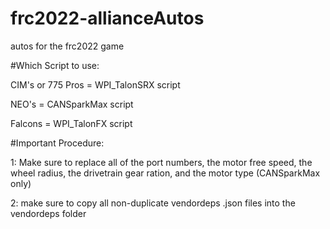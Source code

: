 # frc2022-allianceAutos
autos for the frc2022 game

#Which Script to use:

CIM's or 775 Pros = WPI_TalonSRX script

NEO's = CANSparkMax script

Falcons = WPI_TalonFX script

#Important Procedure:

1: Make sure to replace all of the port numbers, the motor free speed, the wheel radius, the drivetrain gear ration, and the motor type (CANSparkMax only)

2: make sure to copy all non-duplicate vendordeps .json files into the vendordeps folder 

